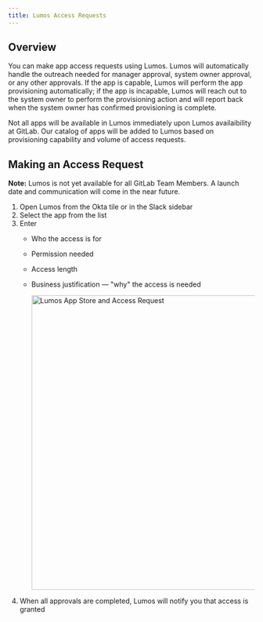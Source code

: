 ```yaml
---
title: Lumos Access Requests
---
```


## Overview

You can make app access requests using Lumos. Lumos will automatically handle the outreach needed for manager approval, system owner approval, or any other approvals. If the app is capable, Lumos will perform the app provisioning automatically; if the app is incapable, Lumos will reach out to the system owner to perform the provisioning action and will report back when the system owner has confirmed provisioning is complete.

Not all apps will be available in Lumos immediately upon Lumos availaibility at GitLab.  Our catalog of apps will be added to Lumos based on provisioning capability and volume of access requests.

## Making an Access Request

**Note:** Lumos is not yet available for all GitLab Team Members. A launch date and communication will come in the near future.

1. Open Lumos from the Okta tile or in the Slack sidebar
2. Select the app from the list
3. Enter
   - Who the access is for
   - Permission needed
   - Access length
   - Business justification — "why" the access is needed
   
      <img src="/handbook/security/corporate/systems/lumos/access_requests/images/lumos_appstore_and_app.png" alt="Lumos App Store and Access Request" width="600"/><br>
4. When all approvals are completed, Lumos will notify you that access is granted
